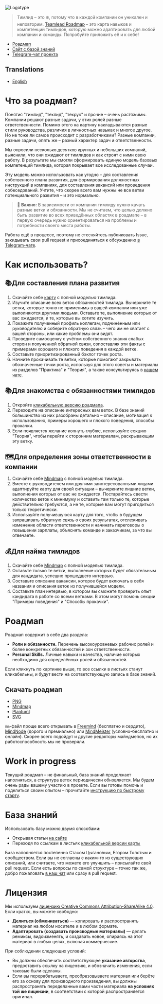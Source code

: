 ![Logotype](logo.png)

> Тимлид – это ❄️, потому что в каждой компании он уникален и неповторим.
[Teamlead Roadmap](tlroadmap.io) – это карта навыков и компетенций тимлидов, которую можно адаптировать для любой компании и команды. Попробуйте приложить её и к себе!

- [Роадмап](tlroadmap.io/roadmap-ru.svg)
- [Сайт с базой знаний](tlroadmap.io)
- [Telegram-чат проекта](https://tlinks.run/tlbootcamp)

## Translations
* [English](translations/README-en.md)

# Что за роадмап?
Понятия "тимлид", "техлид", "техрук" и прочие – очень растяжимы. Компании решают разные задачи, у этих ролей разные ответственности. Помимо этого на картину накладываются разные стили руководства, различия в личностных навыках и многое другое. Но не тоже ли самое происходит с разработчиками? Разные компании, разные задачи, опять же – разный характер задач и ответственности.

Мы опросили несколько десятков крупных и небольших компаний, выяснили, что они ожидают от тимлидов и как строят с ними свою работу. В результате мы смогли сформировать единую модель базовых компетенций тимлида, которая покрывает все исследованные случаи.

Эту модель можно использовать как угодно – для составления собственного плана развития, для формирования должностных инструкций в компаниях, для составления вакансий или проведения собеседований. Учтите, что скорее всего вам нужны не все ветви потенциального развития – и это нормально.

> 🚨 **Важно:** В зависимости от компании тимлиду нужно качать разные ветки и обязанности. Мы не считаем, что целью должно быть развитие во всех приведённых областях в роадмапе – в первую очередь нужно ориентироваться на проблемы и потребности своего места работы.

Работа ещё в процессе, поэтому не стесняйтесь публиковать Issue, закидывать свои pull request и присоединяться к обсуждению [в Telegram-чате](https://tlinks.run/tlbootcamp).

# Как использовать?
## 📚Для составления плана развития
1. Скачайте себе [карту](tlroadmap.io/roadmap-ru.mm) с полной моделью тимлида.
2. Изучите описание всех веток обязанностей тимлида. Вычеркните те ветки, которые точно не применимы в вашей компании или уже выполняются другими людьми. Оставьте те, выполнение которых от вас ожидается, и те, которые вы хотите изучить.
3. Покажите полученный профиль коллегам, подчинённым или руководителю и соберите обратную связь – чего им не хватает с вашей стороны, или какие проблемы они видят.
4. Проведите самооценку с учётом собственного знания слабых сторон и полученной обратной связи, сопоставляя эти факты с примерами хорошего и плохого поведения в каждой ветке.
5. Составьте приоритизированный бэклог точек роста.
6. Начните прокачивать те ветки, которые помогают закрывать обозначенные точки роста, используя для этого советы и материалы из разделов "Практика" и "Теория", а также консультируясь в [нашем чате](https://tlinks.run/tlbootcamp).

## 📚Для знакомства с обязанностями тимлидов
1. Откройте [кликабельную версию роадмапа](tlroadmap.io/roadmap-ru.svg).
2. Переходите на описание интересных вам веток. В базе знаний большинство из них разобраны детально – описание, мотивация к использованию, примеры хорошего и плохого поведения, способы прокачки.
3. Если появляется желание копнуть глубже, используйте секцию "Теория", чтобы перейти к сторонним материалам, раскрывающим эту ветку.

## 🗺Для определения зоны ответственности в компании
1. Скачайте себе [Mindmap](tlroadmap.io/roadmap-ru.mm) с полной моделью тимлида.
2. Вместе с руководителем или другими заинтересованными лицами адаптируйте карту для своей ситуации – вычеркните лишние ветки, выполнения которых от вас не ожидается. Постарайтесь свести количество веток к минимуму и оставить там только те, которые действительно требуются, а не те, которые вам могут пригодиться только теоретически.
3. Используйте получившуюся карту для того, чтобы в будущем запрашивать обратную связь о своих результатах, отслеживать изменение области ответственности и начинать переговоры о повышении зарплаты, объяснять команде и заказчикам, за что вы отвечаете.

## 💰Для найма тимлидов
1. Скачайте себе [Mindmap](tlroadmap.io/roadmap-ru.mm) с полной моделью тимлида.
2. Оставьте только те ветки, выполнение которых будет обязательным для кандидата, успешно прошедшего интервью.
3. Составьте описание вакансии, которое будет включать в себя названия и описания веток из получившейся модели.
4. Составьте план интервью, в котором вы сможете проверить опыт кандидата в работе со всеми ветками. В этом могут помочь секции "Примеры поведения" и "Способы прокачки".

# Роадмап

<Roadmap/>

Роадмап содержит в себе два раздела:
- **Роли и обязанности.** Перечень высокоуровневых рабочих ролей и более конкретных обязанностей и зон ответственности.
- **Personal Skills.** Личные навыки и качества, наличие которых необходимо для определённых ролей и обязанностей.

Если кликнуть по картинке выше, то все ссылки в листьях станут кликабельны, и будут вести на соответствующую запись в базе знаний.

## Скачать роадмап
- [PNG](https://tlroadmap.io/roadmap-ru.png)
- [Mindmap](https://tlroadmap.io/roadmap-ru.mm)
- [Plantuml](https://tlroadmap.io/roadmap-ru.puml)
- [SVG](https://tlroadmap.io/roadmap-ru.svg)

`mm`-файл проще всего открывать в [Freemind](https://sourceforge.net/projects/freemind/) (бесплатно и сердито), [MindNode](https://mindnode.com/) (дорого и премиально) или [MindMeister](https://mindmeister.com) (условно-бесплатно и онлайн). Скорее всего подойдут и другие редакторы майндмепов, но их работоспособность мы не проверяли.

# Work in progress
Текущий роадмап – не финальный, база знаний продолжает наполняться, а структура веток периодически обновляется. Мы будем очень рады вашему участию в проекте. Если вы готовы помочь и поделиться своим опытом – прочитайте [инструкцию по быстрому старту](CONTRIBUTING.md).

# База знаний
Использовать базу можно двумя способами:
- Открывая статьи [на сайте](https://tlroadmap.io/guide.html)
- Переходя по ссылкам в листьях [кликабельной версии карты](https://tlroadmap.io/roadmap-ru.svg)

База наполняется постепенно Стасом Цыгановым, Егором Толстым и сообществом. Если вы не согласны с каким-то из существующих описаний, или считаете, что можете его улучшить – присылайте свой pull request. Если есть вопросы по самой структуре – точно так же, добро пожаловать [в наш чат](https://tlinks.run/tlbootcamp) или сразу в pull request.

# Лицензия
Мы используем [лицензию Creative Commons Attribution-ShareAlike 4.0](LICENSE.md). Если кратко, вы можете свободно:
- **Делиться (обмениваться)** — копировать и распространять материал на любом носителе и в любом формате.
- **Адаптировать (создавать производные материалы)** — делать ремиксы, видоизменять, и создавать новое, опираясь на этот материал в любых целях, включая коммерческие.

При соблюдении следующих условий:
- Вы должны обеспечить соответствующее **указание авторства**, предоставить ссылку на лицензию, и обозначить изменения, если таковые были сделаны.
- Если вы перерабатываете, преобразовываете материал или берёте его за основу для производного произведения, вы должны распространять переделанные вами части материала **на условиях той же лицензии**, в соответствии с которой распространяется оригинал.
